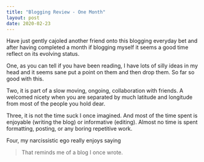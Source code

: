 ```yaml
---
title: "Blogging Review - One Month"
layout: post
date: 2020-02-23
---
```

Have just gently cajoled another friend onto this blogging everyday bet and after having completed a month if blogging myself it seems a good time reflect on its evolving status.

One, as you can tell if you have been reading, I have lots of silly ideas in my head and it seems sane put a point on them and then drop them. So far so good with this.

Two, it is part of a slow moving, ongoing, collaboration with friends. A welcomed nicety when you are separated by much latitude and longitude from most of the people you hold dear.

Three, it is not the time suck I once imagined. And most of the time spent is enjoyable (writing the blog) or informative (editing). Almost no time is spent formatting, posting, or any boring repetitive work.

Four, my narcissistic ego really enjoys saying
> That reminds me of a blog I once wrote.
